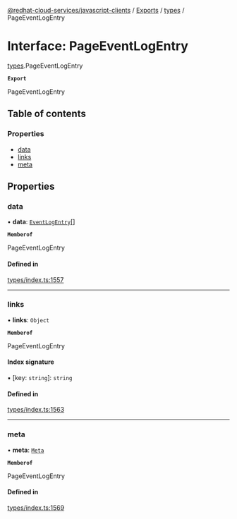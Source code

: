 [@redhat-cloud-services/javascript-clients](../README.md) / [Exports](../modules.md) / [types](../modules/types.md) / PageEventLogEntry

# Interface: PageEventLogEntry

[types](../modules/types.md).PageEventLogEntry

**`Export`**

PageEventLogEntry

## Table of contents

### Properties

- [data](types.PageEventLogEntry.md#data)
- [links](types.PageEventLogEntry.md#links)
- [meta](types.PageEventLogEntry.md#meta)

## Properties

### data

• **data**: [`EventLogEntry`](types.EventLogEntry.md)[]

**`Memberof`**

PageEventLogEntry

#### Defined in

[types/index.ts:1557](https://github.com/RedHatInsights/javascript-clients/blob/main/packages/integrations/types/index.ts#L1557)

___

### links

• **links**: `Object`

**`Memberof`**

PageEventLogEntry

#### Index signature

▪ [key: `string`]: `string`

#### Defined in

[types/index.ts:1563](https://github.com/RedHatInsights/javascript-clients/blob/main/packages/integrations/types/index.ts#L1563)

___

### meta

• **meta**: [`Meta`](types.Meta.md)

**`Memberof`**

PageEventLogEntry

#### Defined in

[types/index.ts:1569](https://github.com/RedHatInsights/javascript-clients/blob/main/packages/integrations/types/index.ts#L1569)
